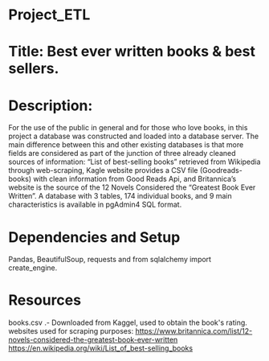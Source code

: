 # Project_ETL

# Title: Best ever written books & best sellers. 
 
# Description:
For the use of the public in general and for those who love books, in this project a database was constructed and loaded into a database server. The main difference between this and other existing databases is that more fields are considered as part of the junction of three already cleaned sources of information: “List of best-selling books” retrieved 
from Wikipedia through web-scraping, Kagle website provides a CSV file (Goodreads-books) with clean information from Good Reads Api, and Britannica’s website is the 
source of the 12  Novels Considered the “Greatest Book Ever Written”. A database with 3 tables, 174 individual books, and 9 main characteristics is available in 
pgAdmin4 SQL format.  


# Dependencies and Setup
Pandas, BeautifulSoup, requests and from sqlalchemy import create_engine. 

# Resources
books.csv .- Downloaded from Kaggel, used to obtain the book's rating.                                                                                            
websites used for scraping purposes: https://www.britannica.com/list/12-novels-considered-the-greatest-book-ever-written
https://en.wikipedia.org/wiki/List_of_best-selling_books
